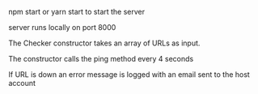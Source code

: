 npm start or yarn start to start the server

server runs locally on port 8000

The Checker constructor takes an array of URLs as input.

The constructor calls the ping method every 4 seconds

If URL is down an error message is logged with an email sent to the host account

